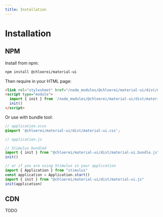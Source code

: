 ```yaml
---
title: Installation
---
```


# Installation

## NPM

Install from npm:

```bash
npm install @chloerei/material-ui
```

Then require in your HTML page:

```html
<link rel="stylesheet" href="/node_modules/@chloerei/material-ui/dist/material-ui.css">
<script type="module">
  import { init } from '/node_modules/@chloerei/material-ui/dist/material-ui.bundle.js'
  init()
</script>
```

Or use with bundle tool:

```scss
// application.scss
@import '@chloerei/material-ui/dist/material-ui.css';
```

```javascript
// application.js

// Stimulus bundled
import { init } from "@chloerei/material-ui/dist/material-ui.bundle.js"
init()

// or if you are using Stimulus in your application
import { Application } from "stimulus"
const application = Application.start()
import { init } from "@chloerei/material-ui/dist/material-ui.js"
init(application)
```

## CDN

TODO
